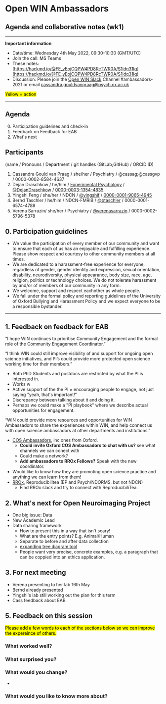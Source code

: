 # Open WIN Ambassadors
## Agenda and collaborative notes (wk1)

-----

**Important information**

- Date/time: Wednesday 4th May 2022, 09:30-10:30 (GMT/UTC)
- Join the call: MS Teams
- These notes: [https://hackmd.io/@FE_yEojCQPW4PD8RcTWR0A/S1ldq31Iq](https://hackmd.io/@FE_yEojCQPW4PD8RcTWR0A/S1ldq31Iq)
- Discussion: Please join the [Open WIN Slack](https://join.slack.com/t/openwin/signup) Channel #ambassadors-2021 or email cassandra.gouldvanpraag@psych.ox.ac.uk 


<mark>Yellow = action</mark>


-----

## Agenda
0. Participation guidelines and check-in
1. Feedback on Feedback for EAB
2. What's next


## Participants
(name / Pronouns / Department / git handles (GitLab;GitHub) / ORCID ID)
1. Cassandra Gould van Praag / she/her / Psychiatry / @cassag;@cassgvp / 0000-0002-8584-4637
2. Dejan Draschkow / he/him / [Experimental Psychology](https://www.psy.ox.ac.uk/team/dejan-draschkow) / [@DejanDraschkow](https://github.com/DejanDraschkow) / [0000-0003-1354-4835](https://orcid.org/0000-0003-1354-4835)
3. Yingshi Feng / she/her / NDCN / [@yingshif](https://github.com/yingshif) / [0000-0001-9065-4945](https://orcid.org/0000-0001-9065-4945)
4. Bernd Taschler / he/him / NDCN-FMRIB / [@btaschler](https://github.com/btaschler) / 0000-0001-6574-4789
5. Verena Sarrazin/ she/her / Psychiatry / [@verenasarrazin](https://github.com/verenasarrazin) / 0000-0002-5796-5378
 
## 0. Participation guidelines
- We value the participation of every member of our community and want to ensure that each of us has an enjoyable and fulfilling experience. Please show respect and courtesy to other community members at all times.
- We are dedicated to a harassment-free experience for everyone, regardless of gender, gender identity and expression, sexual orientation, disability, neurodiversity, physical appearance, body size, race, age, religion, politics or technology choices. We do not tolerate harassment by and/or of members of our community in any form.
- We welcome, support and respect eachother as whole people.
- We fall under the formal policy and reporting guidelines of the University of Oxford Bullying and Harassment Policy and we expect everyone to be a responsible bystander.

-----

## 1. Feedback on feedback for EAB

"I hope WIN continues to prioritise Community Engagement and the formal role of the Community Engagement Coordinator.” 

“I think WIN could still improve visibility of and support for ongoing open science initiatives, and PI’s could provide more protected open science working time for their members.” 
- Both PhD Students and postdocs are restricted by what the PI is interested in. 
- Works w
- Active support of the the PI = encouraging people to engage, not just saying "yeah, that's important!"
- Discrepancy between talking about it and doing it. 
- Perhaps we could make a "PI playbook" where we describe actual opportunities for engagement.
 
“WIN could provide more resources and opportunities for WIN Ambassadors to share the experiences within WIN, and help connect us with open science ambassadors at other departments and institutions.” 
- [COS Ambassadors](https://www.cos.io/communities/ambassadors), inc ones from Oxford.
    - **Could invite Oxford COS Ambassadors to chat with us?** see what channels we can conect with
    - Could make a network?
    - **Add ambassadors to RROx Fellows?** Speak with the new coordinator. 
- Would like to know how they are promoting open science practice and anything we can learn from them! 
- [RROx](https://ox.ukrn.org), Reproducibilitea (EP and Psych/NDORMS, but not NDCN)
    - Find RROx slack and try to connect with ReproducibiliTea.




## 2. What's next for Open Neuroimaging Project
- One big issue: Data
- New Academic Lead
- Data sharing framework
    - How to present this in a way that isn't scary!
    - What are the entry points? E.g. Animal/Human
    - Separate to before and after data collection
    - [expanding tree diagram tool](https://dmlawtool.ccdigitallaw.ch)
    - People want very precise, concrete examples, e.g. a paragraph that can be coppied into an ethics application.

## 3. For next meeting
- Verena presenting to her lab 16th May
- Bernd already presented 
- Yingshi's lab still working out the plan for this term
- Cass feedback about EAB



## 5. Feedback on this session
<mark>Please add a few words to each of the sections below so we can improve the expereince of others.</mark>
### What worked well?

### What surprised you?

### What would you change?
- 
### What would you like to know more about?

